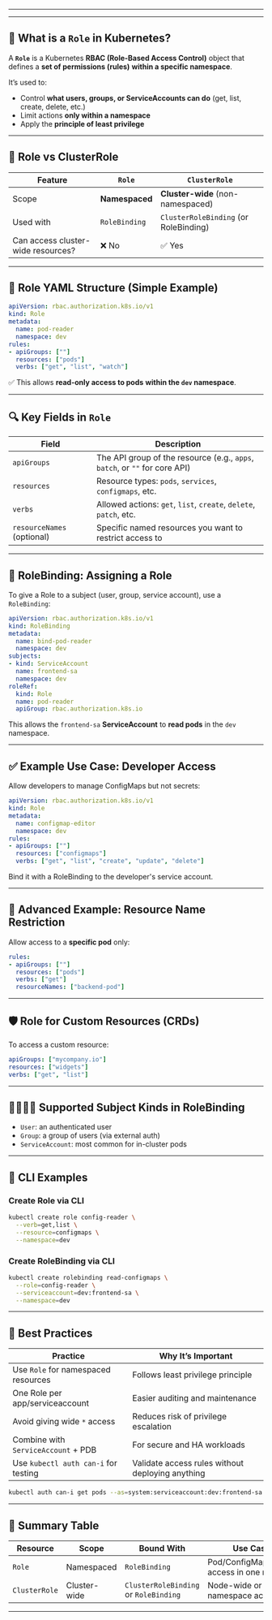 ___________________________________________________________________________________________________________________________

---

## 🔐 What is a `Role` in Kubernetes?

A **`Role`** is a Kubernetes **RBAC (Role-Based Access Control)** object that defines a **set of permissions (rules)** **within a specific namespace**.

It’s used to:

* Control **what users, groups, or ServiceAccounts can do** (get, list, create, delete, etc.)
* Limit actions **only within a namespace**
* Apply the **principle of least privilege**

---

## 🧠 Role vs ClusterRole

| Feature                            | `Role`         | `ClusterRole`                         |
| ---------------------------------- | -------------- | ------------------------------------- |
| Scope                              | **Namespaced** | **Cluster-wide** (non-namespaced)     |
| Used with                          | `RoleBinding`  | `ClusterRoleBinding` (or RoleBinding) |
| Can access cluster-wide resources? | ❌ No           | ✅ Yes                                 |

---

## 🧾 Role YAML Structure (Simple Example)

```yaml
apiVersion: rbac.authorization.k8s.io/v1
kind: Role
metadata:
  name: pod-reader
  namespace: dev
rules:
- apiGroups: [""]
  resources: ["pods"]
  verbs: ["get", "list", "watch"]
```

✅ This allows **read-only access to pods** **within the `dev` namespace**.

---

## 🔍 Key Fields in `Role`

| Field                      | Description                                                                 |
| -------------------------- | --------------------------------------------------------------------------- |
| `apiGroups`                | The API group of the resource (e.g., `apps`, `batch`, or `""` for core API) |
| `resources`                | Resource types: `pods`, `services`, `configmaps`, etc.                      |
| `verbs`                    | Allowed actions: `get`, `list`, `create`, `delete`, `patch`, etc.           |
| `resourceNames` (optional) | Specific named resources you want to restrict access to                     |

---

## 🔗 RoleBinding: Assigning a Role

To give a Role to a subject (user, group, service account), use a `RoleBinding`:

```yaml
apiVersion: rbac.authorization.k8s.io/v1
kind: RoleBinding
metadata:
  name: bind-pod-reader
  namespace: dev
subjects:
- kind: ServiceAccount
  name: frontend-sa
  namespace: dev
roleRef:
  kind: Role
  name: pod-reader
  apiGroup: rbac.authorization.k8s.io
```

This allows the `frontend-sa` **ServiceAccount** to **read pods** in the `dev` namespace.

---

## ✅ Example Use Case: Developer Access

Allow developers to manage ConfigMaps but not secrets:

```yaml
apiVersion: rbac.authorization.k8s.io/v1
kind: Role
metadata:
  name: configmap-editor
  namespace: dev
rules:
- apiGroups: [""]
  resources: ["configmaps"]
  verbs: ["get", "list", "create", "update", "delete"]
```

Bind it with a RoleBinding to the developer's service account.

---

## 🧪 Advanced Example: Resource Name Restriction

Allow access to a **specific pod** only:

```yaml
rules:
- apiGroups: [""]
  resources: ["pods"]
  verbs: ["get"]
  resourceNames: ["backend-pod"]
```

---

## 🛡️ Role for Custom Resources (CRDs)

To access a custom resource:

```yaml
apiGroups: ["mycompany.io"]
resources: ["widgets"]
verbs: ["get", "list"]
```

---

## 👨‍👩‍👧‍👦 Supported Subject Kinds in RoleBinding

* `User`: an authenticated user
* `Group`: a group of users (via external auth)
* `ServiceAccount`: most common for in-cluster pods

---

## 📘 CLI Examples

### Create Role via CLI

```bash
kubectl create role config-reader \
  --verb=get,list \
  --resource=configmaps \
  --namespace=dev
```

### Create RoleBinding via CLI

```bash
kubectl create rolebinding read-configmaps \
  --role=config-reader \
  --serviceaccount=dev:frontend-sa \
  --namespace=dev
```

---

## 🔐 Best Practices

| Practice                             | Why It’s Important                               |
| ------------------------------------ | ------------------------------------------------ |
| Use `Role` for namespaced resources  | Follows least privilege principle                |
| One Role per app/serviceaccount      | Easier auditing and maintenance                  |
| Avoid giving wide `*` access         | Reduces risk of privilege escalation             |
| Combine with `ServiceAccount` + PDB  | For secure and HA workloads                      |
| Use `kubectl auth can-i` for testing | Validate access rules without deploying anything |

```bash
kubectl auth can-i get pods --as=system:serviceaccount:dev:frontend-sa -n dev
```

---

## 📜 Summary Table

| Resource      | Scope        | Bound With                            | Use Case                              |
| ------------- | ------------ | ------------------------------------- | ------------------------------------- |
| `Role`        | Namespaced   | `RoleBinding`                         | Pod/ConfigMap/Secret access in one ns |
| `ClusterRole` | Cluster-wide | `ClusterRoleBinding` or `RoleBinding` | Node-wide or multi-namespace access   |

---
